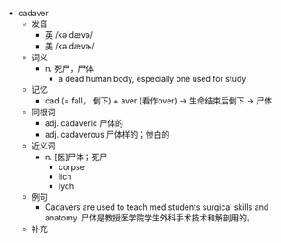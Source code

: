 - cadaver
  - 发音
    - 英 /kə'dævə/
    - 美 /kə'dævɚ/
  - 词义
    - n. 死尸，尸体
      - a dead human body, especially one used for study
  - 记忆
    - cad (= fall， 倒下) + aver (看作over) → 生命结束后倒下 → 尸体
  - 同根词
    - adj. cadaveric 尸体的
    - adj. cadaverous 尸体样的；惨白的
  - 近义词
    - n. [医]尸体；死尸
      - corpse
      - lich
      - lych
  - 例句
    - Cadavers are used to teach med students surgical skills and anatomy. 尸体是教授医学院学生外科手术技术和解剖用的。
  - 补充